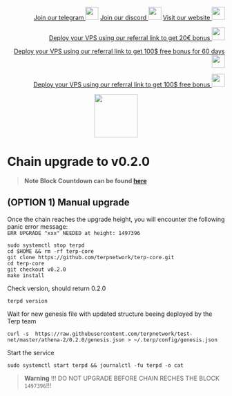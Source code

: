 <p style="font-size:14px" align="right">
<a href="https://t.me/kjnotes" target="_blank">Join our telegram <img src="https://user-images.githubusercontent.com/50621007/183283867-56b4d69f-bc6e-4939-b00a-72aa019d1aea.png" width="30"/></a>
<a href="https://discord.gg/JqQNcwff2e" target="_blank">Join our discord <img src="https://user-images.githubusercontent.com/50621007/176236430-53b0f4de-41ff-41f7-92a1-4233890a90c8.png" width="30"/></a>
<a href="https://kjnodes.com/" target="_blank">Visit our website <img src="https://user-images.githubusercontent.com/50621007/168689709-7e537ca6-b6b8-4adc-9bd0-186ea4ea4aed.png" width="30"/></a>
</p>

<p style="font-size:14px" align="right">
<a href="https://hetzner.cloud/?ref=y8pQKS2nNy7i" target="_blank">Deploy your VPS using our referral link to get 20€ bonus <img src="https://user-images.githubusercontent.com/50621007/174612278-11716b2a-d662-487e-8085-3686278dd869.png" width="30"/></a>
</p>
<p style="font-size:14px" align="right">
<a href="https://m.do.co/c/17b61545ca3a" target="_blank">Deploy your VPS using our referral link to get 100$ free bonus for 60 days <img src="https://user-images.githubusercontent.com/50621007/183284313-adf81164-6db4-4284-9ea0-bcb841936350.png" width="30"/></a>
</p>
<p style="font-size:14px" align="right">
<a href="https://www.vultr.com/?ref=7418642" target="_blank">Deploy your VPS using our referral link to get 100$ free bonus <img src="https://user-images.githubusercontent.com/50621007/183284971-86057dc2-2009-4d40-a1d4-f0901637033a.png" width="30"/></a>
</p>

<p align="center">
  <img height="100" height="auto" src="https://user-images.githubusercontent.com/50621007/192942503-d3df529e-1ca8-465e-a110-5d4a0c4f438e.png">
</p>

# Chain upgrade to v0.2.0
> **Note** **Block Countdown can be found [here](https://explorer.kjnodes.com/terp-test/gov/2)**

## (OPTION 1) Manual upgrade
Once the chain reaches the upgrade height, you will encounter the following panic error message:\
`ERR UPGRADE "xxx" NEEDED at height: 1497396`
```
sudo systemctl stop terpd
cd $HOME && rm -rf terp-core
git clone https://github.com/terpnetwork/terp-core.git
cd terp-core
git checkout v0.2.0
make install
```

Check version, should return 0.2.0
```
terpd version
```

Wait for new genesis file with updated structure beeing deployed by the Terp team
```
curl -s  https://raw.githubusercontent.com/terpnetwork/test-net/master/athena-2/0.2.0/genesis.json > ~/.terp/config/genesis.json
```

Start the service
```
sudo systemctl start terpd && journalctl -fu terpd -o cat
```

> **Warning**
> !!! DO NOT UPGRADE BEFORE CHAIN RECHES THE BLOCK `1497396`!!!
